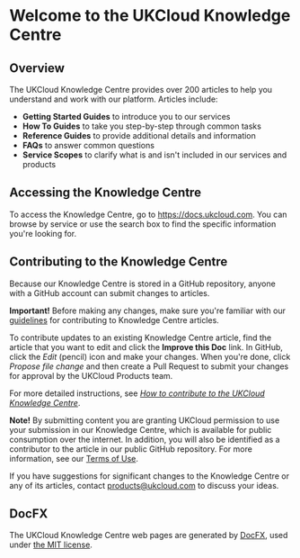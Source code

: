 # Welcome to the UKCloud Knowledge Centre

## Overview

The UKCloud Knowledge Centre provides over 200 articles to help you understand and work with our platform. Articles include:

- **Getting Started Guides** to introduce you to our services
- **How To Guides** to take you step-by-step through common tasks
- **Reference Guides** to provide additional details and information
- **FAQs** to answer common questions
- **Service Scopes** to clarify what is and isn't included in our services and products

## Accessing the Knowledge Centre

To access the Knowledge Centre, go to <https://docs.ukcloud.com>. You can browse by service or use the search box to find the specific information you're looking for.

## Contributing to the Knowledge Centre

Because our Knowledge Centre is stored in a GitHub repository, anyone with a GitHub account can submit changes to articles.

**Important!**  Before making any changes, make sure you're familiar with our [guidelines](https://docs.ukcloud.com/articles/other/other-ref-knowledge-guidelines.html) for contributing to Knowledge Centre articles.

To contribute updates to an existing Knowledge Centre article, find the article that you want to edit and click the **Improve this Doc** link. In GitHub, click the *Edit* (pencil) icon and make your changes. When you're done, click *Propose file change* and then create a Pull Request to submit your changes for approval by the UKCloud Products team.

For more detailed instructions, see [*How to contribute to the UKCloud Knowledge Centre*](https://docs.ukcloud.com/articles/other/other-how-contribute-knowledge.html).

**Note!** By submitting content you are granting UKCloud permission to use your submission in our Knowledge Centre, which is available for public consumption over the internet. In addition, you will also be identified as a contributor to the article in our public GitHub repository. For more information, see our [Terms of Use](https://ukcloud.com/terms-and-conditions).

If you have suggestions for significant changes to the Knowledge Centre or any of its articles, contact <products@ukcloud.com> to discuss your ideas.

## DocFX

The UKCloud Knowledge Centre web pages are generated by [DocFX](https://github.com/dotnet/docfx), used under [the MIT license](https://github.com/UKCloud/documentation/blob/master/LICENSE-DOCFX).
